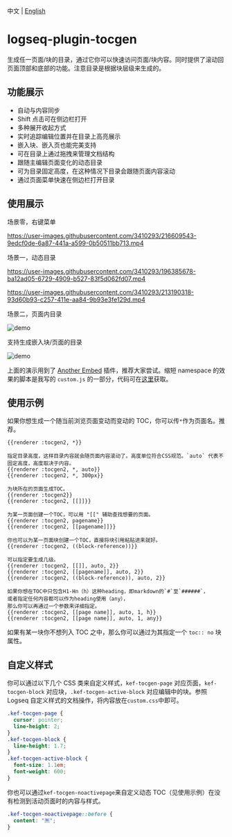 中文 | [English](README.en.md)

# logseq-plugin-tocgen

生成任一页面/块的目录，通过它你可以快速访问页面/块内容。同时提供了滚动回页面顶部和底部的功能。注意目录是根据块层级来生成的。

## 功能展示

- 自动与内容同步
- Shift 点击可在侧边栏打开
- 多种展开收起方式
- 实时追踪编辑位置并在目录上高亮展示
- 嵌入块、嵌入页也能完美支持
- 可在目录上通过拖拽来管理文档结构
- 跟随主编辑页面变化的动态目录
- 可为目录固定高度，在这种情况下目录会跟随页面内容滚动
- 通过页面菜单快速在侧边栏打开目录

## 使用展示

场景零，右键菜单

https://user-images.githubusercontent.com/3410293/216609543-9edcf0de-6a87-441a-a599-0b50511bb713.mp4

场景一，动态目录

https://user-images.githubusercontent.com/3410293/196385678-ba12ad05-6729-4909-b527-83f5d062fd07.mp4

https://user-images.githubusercontent.com/3410293/213190318-93d60b93-c257-411e-aa84-9b93e3fe129d.mp4

场景二，页面内目录

![demo](demo_inline_toc.gif)

支持生成嵌入块/页面的目录

![demo](demo_embed.gif)

上面的演示用到了 [Another Embed](https://github.com/sethyuan/logseq-plugin-another-embed) 插件，推荐大家尝试。缩短 namespace 的效果的脚本是我写的 `custom.js` 的一部分，代码可在[这里](https://gist.github.com/sethyuan/4ea9ed4305d0145ad565b2128ae6cef4)获取。

## 使用示例

如果你想生成一个随当前浏览页面变动而变动的 TOC，你可以传`*`作为页面名。推荐。

```
{{renderer :tocgen2, *}}

指定目录高度，这样目录内容就会随页面内容滚动了。高度单位符合CSS规范。`auto` 代表不固定高度，高度取决于内容。
{{renderer :tocgen2, *, auto}}
{{renderer :tocgen2, *, 300px}}
```

```
为块所在的页面生成TOC。
{{renderer :tocgen2}}
{{renderer :tocgen2, [[]]}}

为某一页面创建一个TOC，可以用 "[[" 辅助查找想要的页面。
{{renderer :tocgen2, pagename}}
{{renderer :tocgen2, [[pagename]]}}

你也可以为某一页面块创建一个TOC，直接将块引用粘贴进来就好。
{{renderer :tocgen2, ((block-reference))}}

可以指定要生成几级。
{{renderer :tocgen2, [[]], auto, 2}}
{{renderer :tocgen2, [[pagename]], auto, 2}}
{{renderer :tocgen2, ((block-reference)), auto, 2}}

如果你想在TOC中只包含H1-Hn（h）这种heading，即markdown的`#`至`######`，
或者指定任何内容都可以作为heading使用（any），
那么你可以再通过一个参数来详细指定。
{{renderer :tocgen2, [[page name]], auto, 1, h}}
{{renderer :tocgen2, [[page name]], auto, 1, any}}
```

如果有某一块你不想列入 TOC 之中，那么你可以通过为其指定一个 `toc:: no` 块属性。

## 自定义样式

你可以通过以下几个 CSS 类来自定义样式，`kef-tocgen-page` 对应页面，`kef-tocgen-block` 对应块，`.kef-tocgen-active-block` 对应编辑中的块。参照 Logseq 自定义样式的文档操作，将内容放在`custom.css`中即可。

```css
.kef-tocgen-page {
  cursor: pointer;
  line-height: 2;
}
.kef-tocgen-block {
  line-height: 1.7;
}
.kef-tocgen-active-block {
  font-size: 1.1em;
  font-weight: 600;
}
```

你也可以通过`kef-tocgen-noactivepage`来自定义动态 TOC（见使用示例）在没有检测到活动页面时的内容与样式。

```css
.kef-tocgen-noactivepage::before {
  content: "🈚️";
}
```
